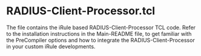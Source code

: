 # RADIUS-Client-Processor.tcl

The file contains the iRule based RADIUS-Client-Processor TCL code. Refer to the installation instructions in the Main-README file, to get familiar with the PreCompiler options and how to integrate the RADIUS-Client-Processor in your custom iRule developments. 
